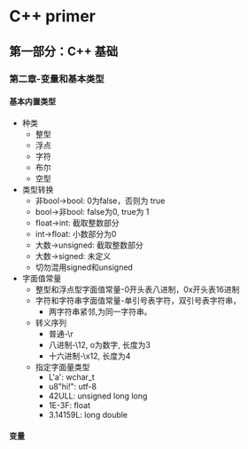 # C++ primer

## 第一部分：C++ 基础
### 第二章-变量和基本类型
#### 基本内置类型
* 种类
  * 整型
  * 浮点
  * 字符
  * 布尔
  * 空型
* 类型转换
  * 非bool->bool: 0为false，否则为 true
  * bool->非bool: false为0, true为 1
  * float->int: 截取整数部分
  * int->float: 小数部分为0
  * 大数->unsigned: 截取整数部分
  * 大数->signed: 未定义
  * 切勿混用signed和unsigned
* 字面值常量 
  * 整型和浮点型字面值常量-0开头表八进制，0x开头表16进制
  * 字符和字符串字面值常量-单引号表字符，双引号表字符串，
    * 两字符串紧邻,为同一字符串。
  * 转义序列
    * 普通-\r
    * 八进制-\12, o为数字, 长度为3
    * 十六进制-\x12, 长度为4
  * 指定字面量类型
    * L'a': wchar_t
    * u8"hi!": utf-8
    * 42ULL: unsigned long long
    * 1E-3F: float
    * 3.14159L: long double
#### 变量
